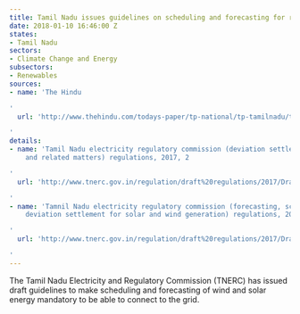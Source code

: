 ```yaml
---
title: Tamil Nadu issues guidelines on scheduling and forecasting for renewable energy
date: 2018-01-10 16:46:00 Z
states:
- Tamil Nadu
sectors:
- Climate Change and Energy
subsectors:
- Renewables
sources:
- name: 'The Hindu

'
  url: 'http://www.thehindu.com/todays-paper/tp-national/tp-tamilnadu/tnerc-norms-make-power-forecasting-mandatory/article22349355.ece

'
details:
- name: 'Tamil Nadu electricity regulatory commission (deviation settlement mechanism
    and related matters) regulations, 2017, 2

'
  url: 'http://www.tnerc.gov.in/regulation/draft%20regulations/2017/Draft%20DSM%20Regulations-28-12-2017.pdf

'
- name: 'Tamnil Nadu electricity regulatory commission (forecasting, scheduling and
    deviation settlement for solar and wind generation) regulations, 2017

'
  url: 'http://www.tnerc.gov.in/regulation/draft%20regulations/2017/Draft%20FandS%20Regulations-28-12-2017.pdf

'
---
```


The Tamil Nadu Electricity and Regulatory Commission (TNERC) has issued draft guidelines to make scheduling and forecasting of wind and solar energy mandatory to be able to connect to the grid. 
